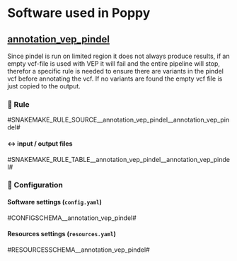 
# Software used in Poppy

## [annotation_vep_pindel](https://www.ensembl.org/info/docs/tools/vep/index.html)
Since pindel is run on limited region it does not always produce results, if an empty vcf-file is used with VEP it will fail and the entire pipeline will stop, therefor a specific rule is needed to ensure there are variants in the pindel vcf before annotating the vcf. If no variants are found the empty vcf file is just copied to the output.

### :snake: Rule

#SNAKEMAKE_RULE_SOURCE__annotation_vep_pindel__annotation_vep_pindel#

#### :left_right_arrow: input / output files

#SNAKEMAKE_RULE_TABLE__annotation_vep_pindel__annotation_vep_pindel#

### :wrench: Configuration

#### Software settings (`config.yaml`)

#CONFIGSCHEMA__annotation_vep_pindel#

#### Resources settings (`resources.yaml`)

#RESOURCESSCHEMA__annotation_vep_pindel#

